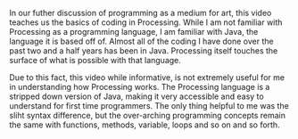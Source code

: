 In our futher discussion of programming as a medium for art, this video teaches us the basics of coding in Processing.  While I am not familiar with Processing as a programming language, I am familiar with Java, the language it is based off of.  Almost all of the coding I have done over the past two and a half years has been in Java.  Processing itself touches the surface of what is possible with that language.

Due to this fact, this video while informative, is not extremely useful for me in understanding how Processing works.  The Processing language is a stripped down version of Java, making it very accessible and easy to understand for first time programmers.  The only thing helpful to me was the sliht syntax difference, but the over-arching programming concepts remain the same with functions, methods, variable, loops and so on and so forth.
